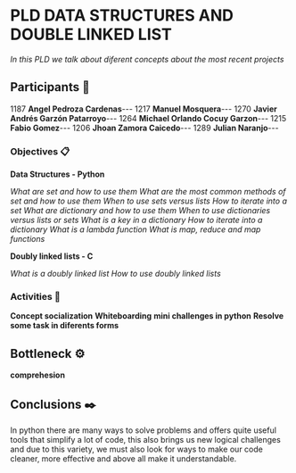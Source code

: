 # PLD DATA STRUCTURES AND DOUBLE LINKED LIST

_In this PLD we talk about diferent concepts about the most recent projects_

## Participants 🚀

1187 **Angel Pedroza Cardenas**---
1217 **Manuel Mosquera**---
1270 **Javier Andrés Garzón Patarroyo**---
1264 **Michael Orlando Cocuy Garzon**---
1215 **Fabio Gomez**---
1206 **Jhoan Zamora Caicedo**---
1289 **Julian Naranjo**---

### Objectives 📋

**Data Structures - Python**

_What are set and how to use them_
_What are the most common methods of set and how to use them_
_When to use sets versus lists_
_How to iterate into a set_
_What are dictionary and how to use them_
_When to use dictionaries versus lists or sets_
_What is a key in a dictionary_
_How to iterate into a dictionary_
_What is a lambda function_
_What is map, reduce and map functions_

**Doubly linked lists - C**

_What is a doubly linked list_
_How to use doubly linked lists_

### Activities 🔧

**Concept socialization**
**Whiteboarding**
**mini challenges in python**
**Resolve some task in diferents forms**


## Bottleneck ⚙️

**comprehesion**

## Conclusions ✒️


In python there are many ways to solve problems and offers quite useful tools
that simplify a lot of code, this also brings us new logical challenges and due
to this variety, we must also look for ways to make our code cleaner, more
effective and above all make it understandable.
